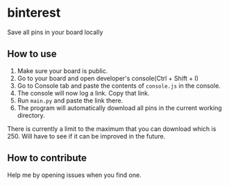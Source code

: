 # binterest
Save all pins in your board locally

## How to use
1. Make sure your board is public.
2. Go to your board and open developer's console(Ctrl + Shift + I)
3. Go to Console tab and paste the contents of `console.js` in the console.
4. The console will now log a link. Copy that link.
5. Run `main.py` and paste the link there.
6. The program will automatically download all pins in the current working directory.

There is currently a limit to the maximum that you can download which is 250. Will have to see if it can be improved in the future.

## How to contribute
Help me by opening issues when you find one.